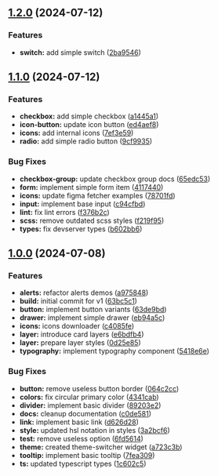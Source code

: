 ## [1.2.0](https://github.com/acronis/ui-component-library/compare/v1.1.0...v1.2.0) (2024-07-12)


### Features

* **switch:** add simple switch ([2ba9546](https://github.com/acronis/ui-component-library/commit/2ba9546c0ed5ee777fc678c66175f86af48afc4d))

## [1.1.0](https://github.com/acronis/ui-component-library/compare/v1.0.0...v1.1.0) (2024-07-12)


### Features

* **checkbox:** add simple checkbox ([a1445a1](https://github.com/acronis/ui-component-library/commit/a1445a1980134fa21647f69672f341a4aae620f3))
* **icon-button:** update icon button ([ed4aef8](https://github.com/acronis/ui-component-library/commit/ed4aef829f5c2ee1cf1529277d3952aa4bc5debf))
* **icons:** add internal icons ([7ef3e59](https://github.com/acronis/ui-component-library/commit/7ef3e59ed821358f8b9503426ed74a508870e2b9))
* **radio:** add simple radio button ([9cf9935](https://github.com/acronis/ui-component-library/commit/9cf9935459532259ad09c24573f9d6efd26178b2))


### Bug Fixes

* **checkbox-group:** update checkbox group docs ([65edc53](https://github.com/acronis/ui-component-library/commit/65edc531861fb5cfd7e27622dafe52e1f3e56d5e))
* **form:** implement simple form item ([4117440](https://github.com/acronis/ui-component-library/commit/4117440ccf767cf60f12027dcd07626a1199ec6e))
* **icons:** update figma fetcher examples ([78701fd](https://github.com/acronis/ui-component-library/commit/78701fd81657b36863e6ac1c83924643ca91659d))
* **input:** implement base input ([c94cfbd](https://github.com/acronis/ui-component-library/commit/c94cfbd01b3652db21ebf042ae9fb578814bb37d))
* **lint:** fix lint errors ([f376b2c](https://github.com/acronis/ui-component-library/commit/f376b2c4954a68a34891994f8918f4fbc0e737c1))
* **scss:** remove outdated scss styles ([f219f95](https://github.com/acronis/ui-component-library/commit/f219f9549ddf74c82b56f9f1a508b8496f331c9e))
* **types:** fix devserver types ([b602bb6](https://github.com/acronis/ui-component-library/commit/b602bb6eb3ecdb5479146dc80183b1ae304415ff))

## [1.0.0](https://github.com/acronis/ui-component-library/compare/63bc5c18e74623f6c30b6459091c55ec680b5391...v1.0.0) (2024-07-08)


### Features

* **alerts:** refactor alerts demos ([a975848](https://github.com/acronis/ui-component-library/commit/a97584885d877a2ad36df1f43e927c291a047754))
* **build:** initial commit for v1 ([63bc5c1](https://github.com/acronis/ui-component-library/commit/63bc5c18e74623f6c30b6459091c55ec680b5391))
* **button:** implement button variants ([63de9bd](https://github.com/acronis/ui-component-library/commit/63de9bdab9625da381608663c0695622345993a6))
* **drawer:** implement simple drawer ([eb94a5c](https://github.com/acronis/ui-component-library/commit/eb94a5c4c34cc9bf0e7a9f64df5ff69472352385))
* **icons:** icons downloader ([c4085fe](https://github.com/acronis/ui-component-library/commit/c4085fe1050d9f4333ad54ac0c3caf7f4b71691b))
* **layer:** introduce card layers ([e6bdfb4](https://github.com/acronis/ui-component-library/commit/e6bdfb4a9c84fece0971c530f66061014576b471))
* **layer:** prepare layer styles ([0d25e85](https://github.com/acronis/ui-component-library/commit/0d25e8537bf54da9ac5e7f352d451ffc0b9f4d15))
* **typography:** implement typography component ([5418e6e](https://github.com/acronis/ui-component-library/commit/5418e6e94b88bd141f130405496fde6c77d16e96))


### Bug Fixes

* **button:** remove useless button border ([064c2cc](https://github.com/acronis/ui-component-library/commit/064c2ccc260c9e43b43d87ac68b3eefe303c333c))
* **colors:** fix circular primary color ([4341cab](https://github.com/acronis/ui-component-library/commit/4341cabf3749d035f6d9460ba250fdac57c9a559))
* **divider:** implement basic divider ([89203e2](https://github.com/acronis/ui-component-library/commit/89203e2ba2ecd6a7ee9a57bed5135e16eebe0ec7))
* **docs:** cleanup documentation ([c0de581](https://github.com/acronis/ui-component-library/commit/c0de581804e9be047f0d2d2e01689d92fb991ec4))
* **link:** implement basic link ([d626d28](https://github.com/acronis/ui-component-library/commit/d626d28e30fdec8f4e0885afc2ec0ffc76ad027f))
* **style:** updated hsl notation in styles ([3a2bcf6](https://github.com/acronis/ui-component-library/commit/3a2bcf615ffcb2841811d65ba7895046fd70c829))
* **test:** remove useless option ([6fd5614](https://github.com/acronis/ui-component-library/commit/6fd5614937af4f6b10bea973796a1abdbeb8332b))
* **theme:** created theme-switcher widget ([a723c3b](https://github.com/acronis/ui-component-library/commit/a723c3ba9b42b3effc077b7563ffad5a272147b3))
* **tooltip:** implement basic tooltip ([7fea309](https://github.com/acronis/ui-component-library/commit/7fea3091e42dc675155134849e5225eaf0898655))
* **ts:** updated typescript types ([1c602c5](https://github.com/acronis/ui-component-library/commit/1c602c52675a343c21c6a6ce292cdd01af276d5f))

